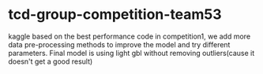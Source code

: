 # tcd-group-competition-team53
kaggle
based on the best performance code in competition1, we add more data pre-processing methods to improve the model
and try different parameters.
Final model is using light gbl without removing outliers(cause it doesn't get a good result)
